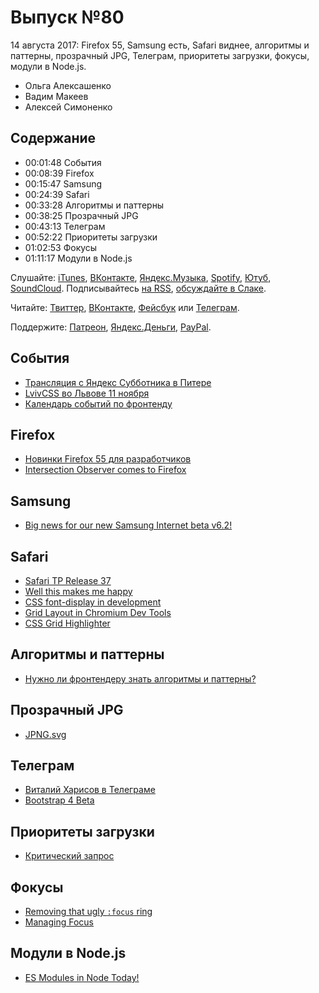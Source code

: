 # Выпуск №80

14 августа 2017: Firefox 55, Samsung есть, Safari виднее, алгоритмы и паттерны, прозрачный JPG, Телеграм, приоритеты загрузки, фокусы, модули в Node.js.

- Ольга Алексашенко
- Вадим Макеев
- Алексей Симоненко

## Содержание

- 00:01:48 События
- 00:08:39 Firefox
- 00:15:47 Samsung
- 00:24:39 Safari
- 00:33:28 Алгоритмы и паттерны
- 00:38:25 Прозрачный JPG
- 00:43:13 Телеграм
- 00:52:22 Приоритеты загрузки
- 01:02:53 Фокусы
- 01:11:17 Модули в Node.js

Слушайте: [iTunes](https://itunes.apple.com/podcast/id1080500016), [ВКонтакте](https://vk.com/podcasts-32017543), [Яндекс.Музыка](https://music.yandex.ru/album/6245956), [Spotify](https://open.spotify.com/show/3rzAcADjpBpXt73L0epTjV), [Ютуб](https://www.youtube.com/playlist?list=PLMBnwIwFEFHcwuevhsNXkFTcadeX5R1Go), [SoundCloud](https://soundcloud.com/web-standards). Подписывайтесь [на RSS](https://web-standards.ru/podcast/feed/), [обсуждайте в Слаке](http://slack.web-standards.ru/).

Читайте: [Твиттер](https://twitter.com/webstandards_ru), [ВКонтакте](https://vk.com/webstandards_ru), [Фейсбук](https://www.facebook.com/webstandardsru) или [Телеграм](https://t.me/webstandards_ru).

Поддержите: [Патреон](https://www.patreon.com/webstandards_ru), [Яндекс.Деньги](https://money.yandex.ru/to/41001119329753), [PayPal](https://www.paypal.me/pepelsbey).

## События

- [Трансляция с Яндекс Субботника в Питере](https://youtu.be/MKrX3Fld-WI)
- [LvivCSS во Львове 11 ноября](http://www.lvivcss.com.ua/)
- [Календарь событий по фронтенду](https://github.com/web-standards-ru/calendar)

## Firefox

- [Новинки Firefox 55 для разработчиков](http://tanalin.com/blog/2017/08/firefox-55/)
- [Intersection Observer comes to Firefox](https://hacks.mozilla.org/2017/08/intersection-observer-comes-to-firefox/)

## Samsung

- [Big news for our new Samsung Internet beta v6.2!](https://medium.com/p/6199b6743cb9)

## Safari

- [Safari TP Release 37](https://webkit.org/blog/7862/release-notes-for-safari-technology-preview-release-37/)
- [Well this makes me happy](https://twitter.com/jaffathecake/status/895272929587597312)
- [CSS font-display in development](https://twitter.com/bram_stein/status/895585478954627072)
- [Grid Layout in Chromium Dev Tools](https://twitter.com/regocas/status/896027967876476928)
- [CSS Grid Highlighter](https://github.com/ademilter/chrome-css-grid-highlighter)

## Алгоритмы и паттерны

- [Нужно ли фронтендеру знать алгоритмы и паттерны?](https://youtu.be/e2nW8Lq4zho)

## Прозрачный JPG

- [JPNG.svg](https://codepen.io/shshaw/full/LVKEdv)

## Телеграм

- [Виталий Харисов в Телеграме](https://t.me/webo_ru)
- [Bootstrap 4 Beta](https://blog.getbootstrap.com/2017/08/10/bootstrap-4-beta/)

## Приоритеты загрузки

- [Критический запрос](https://medium.com/p/ac20b5267e4a)

## Фокусы

- [Removing that ugly `:focus` ring](https://medium.com/p/6c8727fefcd2)
- [Managing Focus](https://youtu.be/srLRSQg6Jgg)

## Модули в Node.js

- [ES Modules in Node Today!](https://medium.com/p/32cff914e4b)
